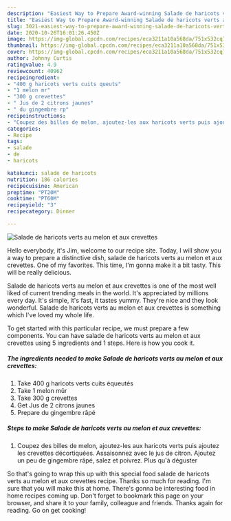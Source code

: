 ```yaml
---
description: "Easiest Way to Prepare Award-winning Salade de haricots verts au melon et aux crevettes"
title: "Easiest Way to Prepare Award-winning Salade de haricots verts au melon et aux crevettes"
slug: 3021-easiest-way-to-prepare-award-winning-salade-de-haricots-verts-au-melon-et-aux-crevettes
date: 2020-10-26T16:01:26.450Z
image: https://img-global.cpcdn.com/recipes/eca3211a10a568da/751x532cq70/salade-de-haricots-verts-au-melon-et-aux-crevettes-photo-principale-de-la-recette.jpg
thumbnail: https://img-global.cpcdn.com/recipes/eca3211a10a568da/751x532cq70/salade-de-haricots-verts-au-melon-et-aux-crevettes-photo-principale-de-la-recette.jpg
cover: https://img-global.cpcdn.com/recipes/eca3211a10a568da/751x532cq70/salade-de-haricots-verts-au-melon-et-aux-crevettes-photo-principale-de-la-recette.jpg
author: Johnny Curtis
ratingvalue: 4.9
reviewcount: 40962
recipeingredient:
- "400 g haricots verts cuits queuts"
- "1 melon mr"
- "300 g crevettes"
- " Jus de 2 citrons jaunes"
- " du gingembre rp"
recipeinstructions:
- "Coupez des billes de melon, ajoutez-les aux haricots verts puis ajoutez les crevettes décortiquées. Assaisonnez avec le jus de citron. Ajoutez un peu de gingembre râpé, salez et poivrez. Plus qu&#39;à déguster"
categories:
- Recipe
tags:
- salade
- de
- haricots

katakunci: salade de haricots 
nutrition: 186 calories
recipecuisine: American
preptime: "PT20M"
cooktime: "PT60M"
recipeyield: "3"
recipecategory: Dinner

---
```



![Salade de haricots verts au melon et aux crevettes](https://img-global.cpcdn.com/recipes/eca3211a10a568da/751x532cq70/salade-de-haricots-verts-au-melon-et-aux-crevettes-photo-principale-de-la-recette.jpg)

Hello everybody, it's Jim, welcome to our recipe site. Today, I will show you a way to prepare a distinctive dish, salade de haricots verts au melon et aux crevettes. One of my favorites. This time, I'm gonna make it a bit tasty. This will be really delicious.

Salade de haricots verts au melon et aux crevettes is one of the most well liked of current trending meals in the world. It's appreciated by millions every day. It's simple, it's fast, it tastes yummy. They're nice and they look wonderful. Salade de haricots verts au melon et aux crevettes is something which I've loved my whole life.




To get started with this particular recipe, we must prepare a few components. You can have salade de haricots verts au melon et aux crevettes using 5 ingredients and 1 steps. Here is how you cook it.

<!--inarticleads1-->

##### The ingredients needed to make Salade de haricots verts au melon et aux crevettes:

1. Take 400 g haricots verts cuits équeutés
1. Take 1 melon mûr
1. Take 300 g crevettes
1. Get  Jus de 2 citrons jaunes
1. Prepare  du gingembre râpé




<!--inarticleads2-->

##### Steps to make Salade de haricots verts au melon et aux crevettes:

1. Coupez des billes de melon, ajoutez-les aux haricots verts puis ajoutez les crevettes décortiquées. Assaisonnez avec le jus de citron. Ajoutez un peu de gingembre râpé, salez et poivrez. Plus qu&#39;à déguster




So that's going to wrap this up with this special food salade de haricots verts au melon et aux crevettes recipe. Thanks so much for reading. I'm sure that you will make this at home. There's gonna be interesting food in home recipes coming up. Don't forget to bookmark this page on your browser, and share it to your family, colleague and friends. Thanks again for reading. Go on get cooking!
